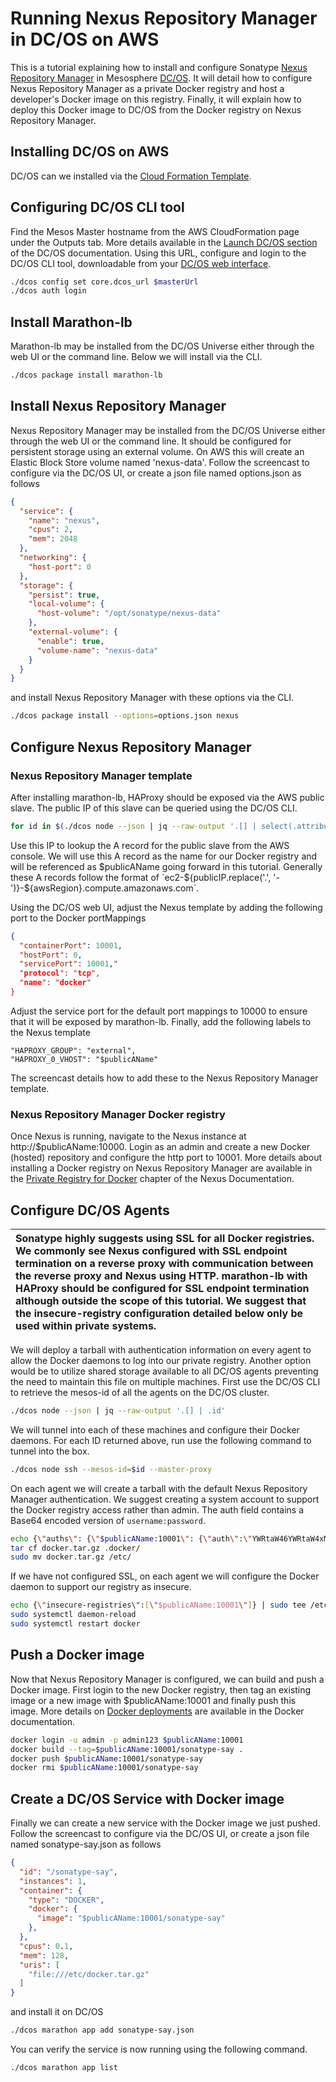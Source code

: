 # Running Nexus Repository Manager in DC/OS on AWS

This is a tutorial explaining how to install and configure Sonatype [Nexus Repository Manager](https://www.sonatype.com/nexus-repository-oss) in Mesosphere [DC/OS](https://dcos.io/). It will detail how to configure Nexus Repository Manager as a private Docker registry and host a developer's Docker image on this registry. Finally, it will explain how to deploy this Docker image to DC/OS from the Docker registry on Nexus Repository Manager.

## Installing DC/OS on AWS

DC/OS can we installed via the [Cloud Formation Template](https://dcos.io/docs/1.9/administration/installing/cloud/aws/).

## Configuring DC/OS CLI tool

Find the Mesos Master hostname from the AWS CloudFormation page under the Outputs tab. More details available in the [Launch DC/OS section](https://dcos.io/docs/1.9/administration/installing/cloud/aws/basic/#-a-name-launchdcos-a-launch-dc-os) of the DC/OS documentation. Using this URL, configure and login to the DC/OS CLI tool, downloadable from your [DC/OS web interface](https://dcos.io/docs/1.9/usage/cli/install/).

```bash
./dcos config set core.dcos_url $masterUrl
./dcos auth login
```

## Install Marathon-lb

Marathon-lb may be installed from the DC/OS Universe either through the web UI or the command line. Below we will install via the CLI.

```bash
./dcos package install marathon-lb
```

## Install Nexus Repository Manager

Nexus Repository Manager may be installed from the DC/OS Universe either through the web UI or the command line. It should be configured for persistent storage using an external volume. On AWS this will create an Elastic Block Store volume named 'nexus-data'. Follow the screencast to configure via the DC/OS UI, or create a json file named options.json as follows

```json
{
  "service": {
    "name": "nexus",
    "cpus": 2,
    "mem": 2048
  },
  "networking": {
    "host-port": 0
  },
  "storage": {
    "persist": true,
    "local-volume": {
      "host-volume": "/opt/sonatype/nexus-data"
    },
    "external-volume": {
      "enable": true,
      "volume-name": "nexus-data"
    }
  }
}
```

and install Nexus Repository Manager with these options via the CLI.

```bash
./dcos package install --options=options.json nexus
```

## Configure Nexus Repository Manager

### Nexus Repository Manager template

After installing marathon-lb, HAProxy should be exposed via the AWS public slave. The public IP of this slave can be queried using the DC/OS CLI.

```bash
for id in $(./dcos node --json | jq --raw-output '.[] | select(.attributes.public_ip == "true") | .id'); do ./dcos node ssh --mesos-id=$id --master-proxy "curl -s ifconfig.co"; done
```

Use this IP to lookup the A record for the public slave from the AWS console. We will use this A record as the name for our Docker registry and will be referenced as $publicAName going forward in this tutorial. Generally these A records follow the format of `ec2-${publicIP.replace('.', '-')}-${awsRegion}.compute.amazonaws.com`.

Using the DC/OS web UI, adjust the Nexus template by adding the following port to the Docker portMappings

```json
{
  "containerPort": 10001,
  "hostPort": 0,
  "servicePort": 10001,"
  "protocol": "tcp",
  "name": "docker"
}
```

Adjust the service port for the default port mappings to 10000 to ensure that it will be exposed by marathon-lb. Finally, add the following labels to the Nexus template

```
"HAPROXY_GROUP": "external",
"HAPROXY_0_VHOST": "$publicAName"
```

The screencast details how to add these to the Nexus Repository Manager template.

### Nexus Repository Manager Docker registry

Once Nexus is running, navigate to the Nexus instance at http://$publicAName:10000. Login as an admin and create a new Docker (hosted) repository and configure the http port to 10001. More details about installing a Docker registry on Nexus Repository Manager are available in the [Private Registry for Docker](https://books.sonatype.com/nexus-book/3.0/reference/docker.html) chapter of the Nexus Documentation.

## Configure DC/OS Agents

Sonatype highly suggests using SSL for all Docker registries. We commonly see Nexus configured with SSL endpoint termination on a reverse proxy with communication between the reverse proxy and Nexus using HTTP. marathon-lb with HAProxy should be configured for SSL endpoint termination although outside the scope of this tutorial. We suggest that the insecure-registry configuration detailed below only be used within private systems. |
 :---- |

We will deploy a tarball with authentication information on every agent to allow the Docker daemons to log into our private registry. Another option would be to utilize shared storage available to all DC/OS agents preventing the need to maintain this file on multiple machines. First use the DC/OS CLI to retrieve the mesos-id of all the agents on the DC/OS cluster.

```bash
./dcos node --json | jq --raw-output '.[] | .id'
```

We will tunnel into each of these machines and configure their Docker daemons. For each ID returned above, run use the following command to tunnel into the box.

```bash
./dcos node ssh --mesos-id=$id --master-proxy
```

On each agent we will create a tarball with the default Nexus Repository Manager authentication. We suggest creating a system account to support the Docker registry access rather than admin. The auth field contains a Base64 encoded version of `username:password`.

```bash
echo {\"auths\": {\"$publicAName:10001\": {\"auth\":\"YWRtaW46YWRtaW4xMjM=\"}}} | tee .docker/config.json
tar cf docker.tar.gz .docker/
sudo mv docker.tar.gz /etc/
```

If we have not configured SSL, on each agent we will configure the Docker daemon to support our registry as insecure.

```bash
echo {\"insecure-registries\":[\"$publicAName:10001\"]} | sudo tee /etc/docker/daemon.json
sudo systemctl daemon-reload
sudo systemctl restart docker
```

## Push a Docker image

Now that Nexus Repository Manager is configured, we can build and push a Docker image. First login to the new Docker registry, then tag an existing image or a new image with $publicAName:10001 and finally push this image. More details on [Docker deployments](https://docs.docker.com/registry/deploying/) are available in the Docker documentation.

```bash
docker login -u admin -p admin123 $publicAName:10001
docker build --tag=$publicAName:10001/sonatype-say .
docker push $publicAName:10001/sonatype-say
docker rmi $publicAName:10001/sonatype-say
```

## Create a DC/OS Service with Docker image

Finally we can create a new service with the Docker image we just pushed. Follow the screencast to configure via the DC/OS UI, or create a json file named sonatype-say.json as follows

```json
{
  "id": "/sonatype-say",
  "instances": 1,
  "container": {
    "type": "DOCKER",
    "docker": {
      "image": "$publicAName:10001/sonatype-say"
    },
  },
  "cpus": 0.1,
  "mem": 128,
  "uris": [
    "file:///etc/docker.tar.gz"
  ]
}
```

and install it on DC/OS

```bash
./dcos marathon app add sonatype-say.json
```

You can verify the service is now running using the following command.

```bash
./dcos marathon app list
```

